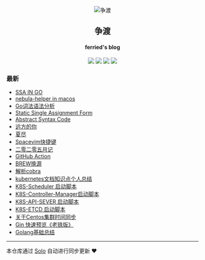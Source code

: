 <p align="center"><img alt="争渡" src="https://s2.ax1x.com/2019/08/19/mlrm34.th.png"></p><h2 align="center">
争渡
</h2>

<h4 align="center">ferried's blog </h4>
<p align="center"><a title="争渡" target="_blank" href="https://github.com/ferried/solo-blog"><img src="https://img.shields.io/github/last-commit/ferried/solo-blog.svg?style=flat-square&color=FF9900"></a>
<a title="GitHub repo size in bytes" target="_blank" href="https://github.com/ferried/solo-blog"><img src="https://img.shields.io/github/repo-size/ferried/solo-blog.svg?style=flat-square"></a>
<a title="Solo Version" target="_blank" href="https://github.com/88250/solo/releases"><img src="https://img.shields.io/badge/solo-4.3.0-f1e05a.svg?style=flat-square&color=blueviolet"></a>
<a title="Hits" target="_blank" href="https://github.com/88250/hits"><img src="https://hits.b3log.org/ferried/solo-blog.svg"></a></p>

### 最新

* [SSA IN GO](https://blog.eiyouhe.com/articles/2020/08/28/1598599248439.html)
* [nebula-helper in macos](https://blog.eiyouhe.com/articles/2020/08/28/1598581213456.html)
* [Go词法语法分析](https://blog.eiyouhe.com/articles/2020/08/26/1598449762305.html)
* [Static Single Assignment Form](https://blog.eiyouhe.com/articles/2020/08/25/1598362816494.html)
* [Abstract Syntax Code](https://blog.eiyouhe.com/articles/2020/08/25/1598325447463.html)
* [远方的你](https://blog.eiyouhe.com/articles/2020/08/21/1598019904185.html)
* [夏尽](https://blog.eiyouhe.com/articles/2020/08/09/1596973297441.html)
* [Spacevim快捷键](https://blog.eiyouhe.com/articles/2020/06/27/1593272416716.html)
* [二零二零五月记](https://blog.eiyouhe.com/articles/2020/05/31/1590936812119.html)
* [GitHub Action](https://blog.eiyouhe.com/articles/2020/04/29/1588151564522.html)
* [BREW换源](https://blog.eiyouhe.com/articles/2020/04/26/1587865787226.html)
* [解析cobra](https://blog.eiyouhe.com/articles/2020/04/21/1587462372986.html)
* [kubernetes文档知识点个人总结](https://blog.eiyouhe.com/articles/2020/03/29/1585493374857.html)
* [K8S-Scheduler 启动脚本](https://blog.eiyouhe.com/k8s)
* [K8S-Controller-Manager启动脚本](https://blog.eiyouhe.com/articles/2020/03/23/1584944180518.html)
* [K8S-API-SEVER 启动脚本](https://blog.eiyouhe.com/articles/2020/03/23/1584932305152.html)
* [K8S-ETCD 启动脚本](https://blog.eiyouhe.com/articles/2020/03/19/1584630262465.html)
* [关于Centos集群时间同步](https://blog.eiyouhe.com/articles/2020/03/19/1584630034279.html)
* [Gin 快速预览《老铁版》](https://blog.eiyouhe.com/articles/2020/03/14/1584180343202.html)
* [Golang基础总结](https://blog.eiyouhe.com/articles/2020/03/11/1583915832619.html)



---

本仓库通过 [Solo](https://github.com/88250/solo) 自动进行同步更新 ❤️ 